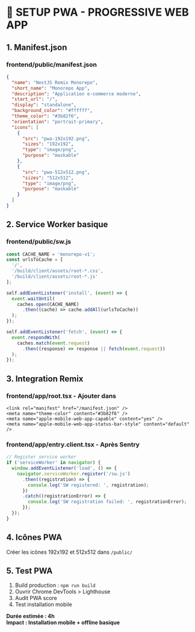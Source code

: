 # 📱 SETUP PWA - PROGRESSIVE WEB APP

## 1. Manifest.json

### frontend/public/manifest.json
```json
{
  "name": "NestJS Remix Monorepo",
  "short_name": "Monorepo App",
  "description": "Application e-commerce moderne",
  "start_url": "/",
  "display": "standalone",
  "background_color": "#ffffff",
  "theme_color": "#3b82f6",
  "orientation": "portrait-primary",
  "icons": [
    {
      "src": "pwa-192x192.png",
      "sizes": "192x192",
      "type": "image/png",
      "purpose": "maskable"
    },
    {
      "src": "pwa-512x512.png", 
      "sizes": "512x512",
      "type": "image/png",
      "purpose": "maskable"
    }
  ]
}
```

## 2. Service Worker basique

### frontend/public/sw.js
```javascript
const CACHE_NAME = 'monorepo-v1';
const urlsToCache = [
  '/',
  '/build/client/assets/root-*.css',
  '/build/client/assets/root-*.js'
];

self.addEventListener('install', (event) => {
  event.waitUntil(
    caches.open(CACHE_NAME)
      .then((cache) => cache.addAll(urlsToCache))
  );
});

self.addEventListener('fetch', (event) => {
  event.respondWith(
    caches.match(event.request)
      .then((response) => response || fetch(event.request))
  );
});
```

## 3. Integration Remix

### frontend/app/root.tsx - Ajouter dans <head>
```tsx
<link rel="manifest" href="/manifest.json" />
<meta name="theme-color" content="#3b82f6" />
<meta name="apple-mobile-web-app-capable" content="yes" />
<meta name="apple-mobile-web-app-status-bar-style" content="default" />
```

### frontend/app/entry.client.tsx - Après Sentry
```typescript
// Register service worker
if ('serviceWorker' in navigator) {
  window.addEventListener('load', () => {
    navigator.serviceWorker.register('/sw.js')
      .then((registration) => {
        console.log('SW registered: ', registration);
      })
      .catch((registrationError) => {
        console.log('SW registration failed: ', registrationError);
      });
  });
}
```

## 4. Icônes PWA
Créer les icônes 192x192 et 512x512 dans `/public/`

## 5. Test PWA
1. Build production : `npm run build`
2. Ouvrir Chrome DevTools > Lighthouse
3. Audit PWA score
4. Test installation mobile

**Durée estimée : 4h**  
**Impact : Installation mobile + offline basique**
